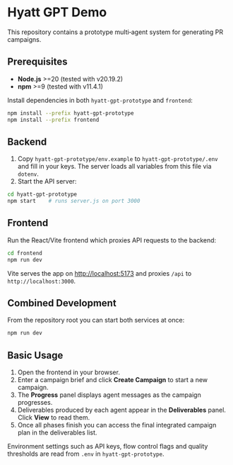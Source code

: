 # Hyatt GPT Demo

This repository contains a prototype multi‑agent system for generating PR campaigns.

## Prerequisites

- **Node.js** >=20 (tested with v20.19.2)
- **npm** >=9 (tested with v11.4.1)

Install dependencies in both `hyatt-gpt-prototype` and `frontend`:

```bash
npm install --prefix hyatt-gpt-prototype
npm install --prefix frontend
```

## Backend

1. Copy `hyatt-gpt-prototype/env.example` to `hyatt-gpt-prototype/.env` and fill in your keys. The server loads all variables from this file via `dotenv`.
2. Start the API server:

```bash
cd hyatt-gpt-prototype
npm start    # runs server.js on port 3000
```

## Frontend

Run the React/Vite frontend which proxies API requests to the backend:

```bash
cd frontend
npm run dev
```

Vite serves the app on <http://localhost:5173> and proxies `/api` to `http://localhost:3000`.

## Combined Development

From the repository root you can start both services at once:

```bash
npm run dev
```

## Basic Usage

1. Open the frontend in your browser.
2. Enter a campaign brief and click **Create Campaign** to start a new campaign.
3. The **Progress** panel displays agent messages as the campaign progresses.
4. Deliverables produced by each agent appear in the **Deliverables** panel. Click **View** to read them.
5. Once all phases finish you can access the final integrated campaign plan in the deliverables list.

Environment settings such as API keys, flow control flags and quality thresholds are read from `.env` in `hyatt-gpt-prototype`.
